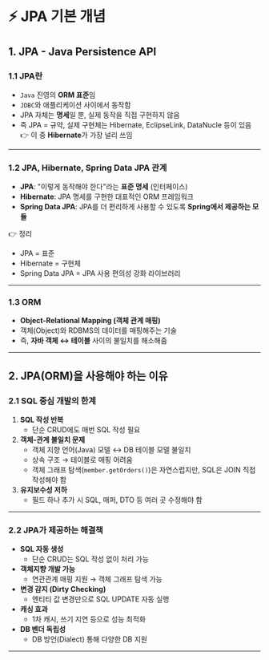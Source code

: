 # ⚡ JPA 기본 개념

## 1. JPA - Java Persistence API

### 1.1 JPA란
- `Java` 진영의 **ORM 표준**임  
- `JDBC`와 애플리케이션 사이에서 동작함  
- JPA 자체는 **명세**일 뿐, 실제 동작을 직접 구현하지 않음  
- 즉 JPA = 규약, 실제 구현체는 Hibernate, EclipseLink, DataNucle 등이 있음  
  👉 이 중 **Hibernate**가 가장 널리 쓰임  

---

### 1.2 JPA, Hibernate, Spring Data JPA 관계
- **JPA**: "이렇게 동작해야 한다"라는 **표준 명세** (인터페이스)  
- **Hibernate**: JPA 명세를 구현한 대표적인 ORM 프레임워크  
- **Spring Data JPA**: JPA를 더 편리하게 사용할 수 있도록 **Spring에서 제공하는 모듈**  

👉 정리  
- JPA = 표준  
- Hibernate = 구현체  
- Spring Data JPA = JPA 사용 편의성 강화 라이브러리  

---

### 1.3 ORM
- **Object-Relational Mapping (객체 관계 매핑)**  
- 객체(Object)와 RDBMS의 데이터를 매핑해주는 기술  
- 즉, **자바 객체 ↔ 테이블** 사이의 불일치를 해소해줌  

---

## 2. JPA(ORM)을 사용해야 하는 이유

### 2.1 SQL 중심 개발의 한계
1. **SQL 작성 반복**  
   - 단순 CRUD에도 매번 SQL 작성 필요  
2. **객체-관계 불일치 문제**  
   - 객체 지향 언어(Java) 모델 ↔ DB 테이블 모델 불일치  
   - 상속 구조 → 테이블로 매핑 어려움  
   - 객체 그래프 탐색(`member.getOrders()`)은 자연스럽지만, SQL은 JOIN 직접 작성해야 함  
3. **유지보수성 저하**  
   - 필드 하나 추가 시 SQL, 매퍼, DTO 등 여러 곳 수정해야 함  

---

### 2.2 JPA가 제공하는 해결책
- **SQL 자동 생성**  
  - 단순 CRUD는 SQL 작성 없이 처리 가능  
- **객체지향 개발 가능**  
  - 연관관계 매핑 지원 → 객체 그래프 탐색 가능  
- **변경 감지 (Dirty Checking)**  
  - 엔티티 값 변경만으로 SQL UPDATE 자동 실행  
- **캐싱 효과**  
  - 1차 캐시, 쓰기 지연 등으로 성능 최적화  
- **DB 벤더 독립성**  
  - DB 방언(Dialect) 통해 다양한 DB 지원  

---